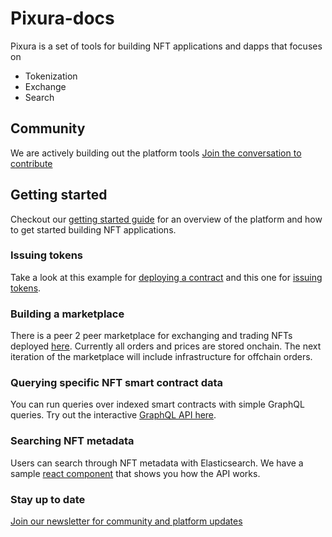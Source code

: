 # Pixura-docs
Pixura is a set of tools for building NFT applications and dapps that focuses on
* Tokenization
* Exchange
* Search

## Community
We are actively building out the platform tools
[Join the conversation to contribute](https://t.me/pixura)

## Getting started
Checkout our [getting started guide](https://github.com/Pixura/pixura-docs/blob/master/getting-started.md) for an overview of the platform and how to get started building NFT applications. 

### Issuing tokens
Take a look at this example for [deploying a contract](https://github.com/Pixura/pixura-docs/blob/master/examples/javascript/createNFTContract.js) and this one for [issuing tokens](https://github.com/Pixura/pixura-docs/blob/master/examples/javascript/createNFT.js). 

### Building a marketplace
There is a peer 2 peer marketplace for exchanging and trading NFTs deployed [here](https://ropsten.etherscan.io/address/0x5ab0bc9fb287f1aab5e8a6724b5020317100d721). Currently all orders and prices are stored onchain. The next iteration of the marketplace will include infrastructure for offchain orders.

### Querying specific NFT smart contract data
You can run queries over indexed smart contracts with simple GraphQL queries. Try out the interactive [GraphQL API here](https://ropsten-api.pixura.io/graphiql).

### Searching NFT metadata
Users can search through NFT metadata with Elasticsearch. We have a sample [react component](https://github.com/Pixura/pixura-react-sdk) that shows you how the API works. 

### Stay up to date
[Join our newsletter for community and platform updates](http://eepurl.com/dmmVnH)

